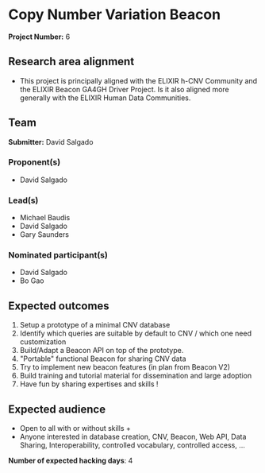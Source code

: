 # Copy Number Variation Beacon

**Project Number:** 6

## Research area alignment

- This project is principally aligned with the ELIXIR h-CNV Community and the ELIXIR Beacon GA4GH Driver Project. Is it also aligned more generally with the ELIXIR Human Data Communities.

## Team

**Submitter:** David Salgado

### Proponent(s)

- David Salgado

### Lead(s)

- Michael Baudis
- David Salgado
- Gary Saunders

### Nominated participant(s)

- David Salgado
- Bo Gao

## Expected outcomes

1. Setup a prototype of a minimal CNV database
2. Identify which queries are suitable by default to CNV / which one need customization
3. Build/Adapt a Beacon API on top of the prototype.
4. "Portable" functional Beacon for sharing CNV data
5. Try to implement new beacon features (in plan from Beacon V2)
6. Build training and tutorial material for dissemination and large adoption
7. Have fun by sharing expertises and skills !

## Expected audience
- Open to all with or without skills +
- Anyone interested in database creation, CNV, Beacon, Web API, Data Sharing, Interoperability, controlled vocabulary, controlled access, ...

**Number of expected hacking days**: 4

